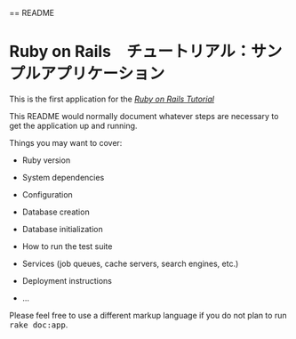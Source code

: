 == README
# Ruby on Rails　チュートリアル：サンプルアプリケーション

This is the first application for the
[*Ruby on Rails Tutorial*](http://railstutorial.jp)


This README would normally document whatever steps are necessary to get the
application up and running.

Things you may want to cover:

* Ruby version

* System dependencies

* Configuration

* Database creation

* Database initialization

* How to run the test suite

* Services (job queues, cache servers, search engines, etc.)

* Deployment instructions

* ...


Please feel free to use a different markup language if you do not plan to run
<tt>rake doc:app</tt>.
